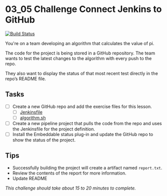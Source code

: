 # 03_05 Challenge Connect Jenkins to GitHub

[![Build Status](http://ec2-34-225-151-8.compute-1.amazonaws.com/buildStatus/icon?job=challenge-02)](http://ec2-34-225-151-8.compute-1.amazonaws.com/job/challenge-02/)

You're on a team developing an algorithm that calculates the value of pi.

The code for the project is being stored in a GitHub repository. The team wants to test the latest changes to the algorithm with every push to the repo.

They also want to display the status of that most recent test directly in the repo’s README file.

## Tasks
- [ ] Create a new GitHub repo and add the exercise files for this lesson.
  - [ ] [Jenkinsfile](./Jenkinsfile)
  - [ ] [algorithm.sh](./algorithm.sh)
- [ ] Create a new pipeline project that pulls the code from the repo and uses the Jenkinsfile for the project definition.
- [ ] Install the Embeddable status plug-in and update the GitHub repo to show the status of the project.

## Tips
- Successfully building the project will create a artifact named `report.txt`.
- Review the contents of the report for more information.
- Update README

_*This challenge should take about 15 to 20 minutes to complete.*_
